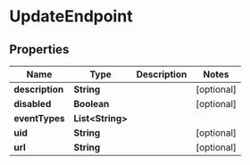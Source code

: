 

# UpdateEndpoint


## Properties

| Name | Type | Description | Notes |
|------------ | ------------- | ------------- | -------------|
|**description** | **String** |  |  [optional] |
|**disabled** | **Boolean** |  |  [optional] |
|**eventTypes** | **List&lt;String&gt;** |  |  |
|**uid** | **String** |  |  [optional] |
|**url** | **String** |  |  [optional] |



